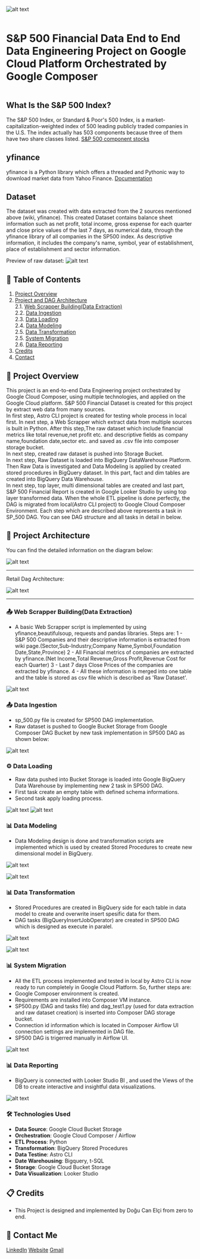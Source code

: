 ![alt text](images/image.png)

<h1 style="display: inline-block;"> S&P 500 Financial Data End to End Data Engineering Project on Google Cloud Platform Orchestrated by Google Composer </h1>

## What Is the S&P 500 Index?
The S&P 500 Index, or Standard & Poor's 500 Index, is a market-capitalization-weighted index of 500 leading publicly traded companies in the U.S. The index actually has 503 components because three of them have two share classes listed.
[S&P 500 component stocks](https://en.wikipedia.org/wiki/List_of_S%26P_500_companies)
## yfinance
yfinance is a Python library which offers a threaded and Pythonic way to download market data from Yahoo Finance.
[Documentation](https://pypi.org/project/yfinance/)
## Dataset
The dataset was created with data extracted from the 2 sources mentioned above (wiki, yfinance).
This created Dataset contains balance sheet information such as net profit, total income, gross expense for each quarter and close price values of the last 7 days, as numerical data, through the yfinance library of all companies in the SP500 index. As descriptive information, it includes the company's name, symbol, year of establishment, place of establishment and sector information.

Preview of raw dataset:
![alt text](image.png)


## 📝 Table of Contents
1. [Project Overview](#introduction) <br>
2. [Project and DAG Architecture](#project_architecture) <br>
  2.1. [Web Scrapper Building(Data Extraction)](#data_extraction) <br>
  2.2. [Data Ingestion](#data_ingestion) <br>
  2.3. [Data Loading](#data_loading) <br>
  2.4. [Data Modeling](#data_modeling) <br>
  2.5. [Data Transformation](#data_transform) <br>
  2.5. [System Migration](#system_migration) <br>
  2.6. [Data Reporting](#data_reporting) <br>
3. [Credits](#credits) <br>
4. [Contact](#contact) <br>

<a name="introduction"></a>
## 🔬 Project Overview 

This project is an end-to-end Data Engineering project orchestrated by Google Cloud Composer, using multiple technologies, and applied on the Google Cloud platform. S&P 500 Financial Dataset is created for this project by extract web data from many sources. <br>
In first step, Astro CLI project is created for testing whole process in local first.
In next step, a Web Scrapper which extract data from multiple sources is built in Python. After this step,The raw dataset which include financial metrics like total revenue,net profit etc. and descriptive fields as company name,foundation date,sector etc. and saved as .csv file into composer storage bucket.<br>
In next step, created raw dataset is pushed into Storage Bucket.<br>
In next step, Raw Dataset is loaded into BigQuery DataWarehouse Platform. Then Raw Data is investigated and Data Modeling is applied by created stored procedures in BigQuery dataset. In this part, fact and dim tables are created into BigQuery Data Warehouse. <br>
In next step, top layer, multi dimensional tables are created and last part, S&P 500 Financial Report is created in Google Looker Studio by using top layer transformed data.
When the whole ETL pipeline is done perfectly, the DAG is migrated from local(Astro CLI project) to Google Cloud Composer Environment.
Each step which are described above represents a task in SP_500 DAG. You can see DAG structure and all tasks in detail in below.<br>
<a name="project-architecture"></a>
## 📝 Project Architecture

You can find the detailed information on the diagram below:

![alt text](images/project_structure.jpg)

---------------------------


Retail Dag Architecture:

![alt text](images/dag_structure.png)

---------------------------

<a name="data_extraction"></a>
### 📤 Web Scrapper Building(Data Extraction)
- A basic Web Scrapper script is implemented by using yfinance,beautifulsoup, requests and pandas libraries. 
Steps are:
  1 - S&P 500 Companies and their descriptive information is extracted from wiki page.(Sector,Sub-Industry,Company Name,Symbol,Foundation Date,State,Province)
  2 - All Financial metrics of companies are extracted by yfinance.(Net Income,Total Revenue,Gross Profit,Revenue Cost for each Quarter)
  3 - Last 7 days Close Prices of the companies are extracted by yfinance.
  4 - All these information is merged into one table and the table is stored as csv file which is described as 'Raw Dataset'.



  
![alt text](images/image-1.png)

<a name="data_ingestion"></a>
### 📤 Data Ingestion
- sp_500.py file is created for SP500 DAG implementation.
- Raw dataset is pushed to Google Bucket Storage from Google Composer DAG Bucket by new task implementation in SP500 DAG as shown below:

![alt text](images/image-2.png)
  

<a name="data_loading"></a>
### ⚙️ Data Loading
- Raw data pushed into Bucket Storage is loaded into Google BigQuery Data Warehouse by implementing new 2 task in SP500 DAG.
- First task create an empty table with defined schema informations.
- Second task apply loading process.

![alt text](images/image-3.png)
![alt text](images/image-4.png)


<a name="data_modeling"></a>
### 📊 Data Modeling
- Data Modeling design is done and transformation scripts are implemented which is used by created Stored Procedures to create new dimensional model in BigQuery.

![alt text](images/image-6.png)

![alt text](images/image-7.png)
  

<a name="data_transform"></a>
### 📊 Data Transformation
- Stored Procedures are created in BigQuery side for each table in data model to create and overwrite insert spesific data for them.
- DAG tasks (BigQueryInsertJobOperator) are created in SP500 DAG which is designed as execute in paralel.

![alt text](images/image-10.png)

![alt text](images/image-8.png)


<a name="system_migration"></a>
### 📊 System Migration
- All the ETL process implemented and tested in local by Astro CLI is now ready to run completely in Google Cloud Platform. So, further steps are:
- Google Composer environment is created.
- Requirements are installed into Composer VM instance.
- SP500.py (DAG and tasks file)
and dag_test1.py (used for data extraction and raw dataset creation) is inserted into Composer DAG storage bucket.
- Connection id information which is located in Composer Airflow UI connection settings are implemented in DAG file.
- SP500 DAG is trigerred manually in Airflow UI. 

![alt text](images/image-11.png)


<a name="data-reporting"></a>
### 📊 Data Reporting
- BigQuery is connected with Looker Studio BI , and used the Views of the DB to create interactive and insightful data visualizations.

![alt text](images/image-14.png)


### 🛠️ Technologies Used

- **Data Source**: Google Cloud Bucket Storage
- **Orchestration**: Google Cloud Composer / Airflow
- **ETL Process**: Python
- **Transformation**: BigQuery Stored Procedures
- **Data Testine**: Astro CLI
- **Date Warehousing**: Bigquery, t-SQL
- **Storage**: Google Cloud Bucket Storage
- **Data Visualization**: Looker Studio

<a name="credits"></a>
## 📋 Credits

- This Project is designed and implemented by Doğu Can Elçi from zero to end.

<a name="contact"></a>
## 📨 Contact Me

[LinkedIn](https://www.linkedin.com/in/elcidogucan/)
[Website](https://www.dogucanelci.com)
[Gmail](dogucanelci@gmail.com)
